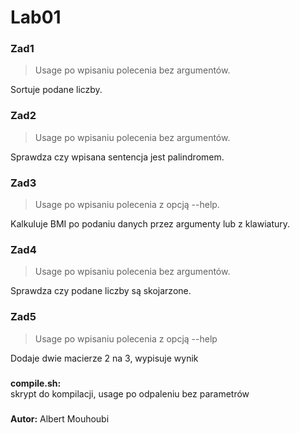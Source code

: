 # Lab01

### Zad1 
 > Usage po wpisaniu polecenia bez argumentów.

Sortuje podane liczby.

### Zad2
 > Usage po wpisaniu polecenia bez argumentów.

Sprawdza czy wpisana sentencja jest palindromem.

### Zad3
 > Usage po wpisaniu polecenia z opcją --help.

Kalkuluje BMI po podaniu danych przez argumenty lub z klawiatury.

### Zad4
 > Usage po wpisaniu polecenia bez argumentów.

Sprawdza czy podane liczby są skojarzone.

### Zad5
 > Usage po wpisaniu polecenia z opcją --help

Dodaje dwie macierze 2 na 3, wypisuje wynik

###

**compile\.sh:**\
skrypt do kompilacji, usage po odpaleniu bez parametrów

###

**Autor:** Albert Mouhoubi
